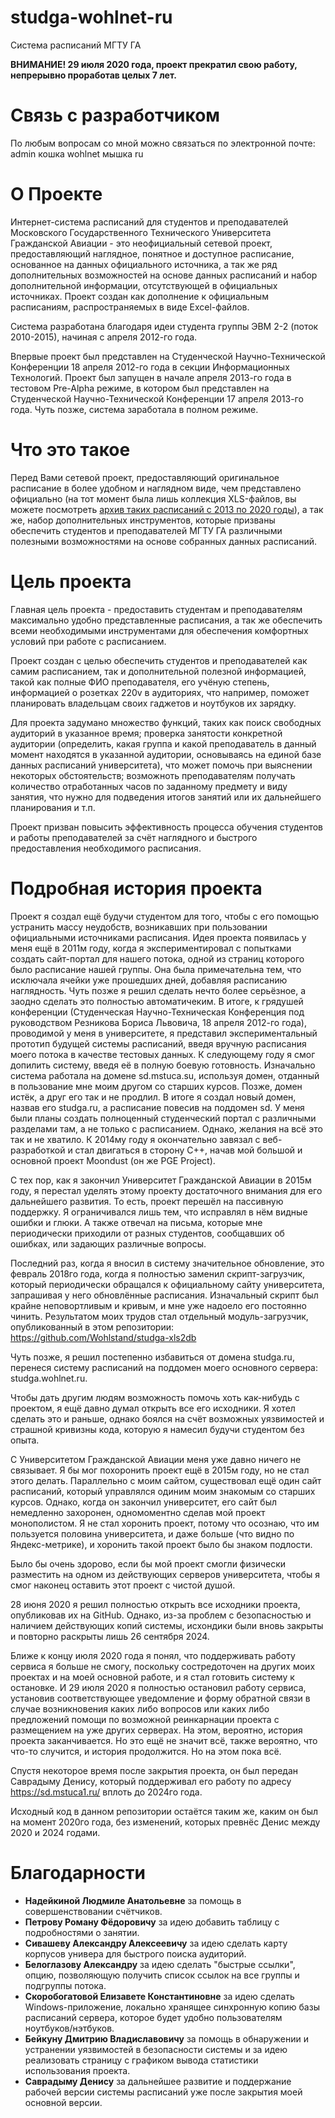 # studga-wohlnet-ru
Система расписаний МГТУ ГА

**ВНИМАНИЕ! 29 июля 2020 года, проект прекратил свою работу, непрерывно проработав целых 7 лет.**


# Связь с разработчиком
По любым вопросам со мной можно связаться по электронной почте: admin кошка wohlnet мышка ru


# О Проекте
Интернет-система расписаний для студентов и преподавателей Московского
Государственного Технического Университета Гражданской Авиации - это
неофициальный сетевой проект, предоставляющий наглядное, понятное и
доступное расписание, основанное на данных официального источника, а
так же ряд дополнительных возможностей на основе данных расписаний и
набор дополнительной информации, отсутствующей в официальных источниках.
Проект создан как дополнение к официальным расписаниям, распространяемых
в виде Excel-файлов.

Система разработана благодаря идеи студента группы ЭВМ 2-2 (поток 2010-2015),
начиная с апреля 2012-го года.

Впервые проект был представлен на Студенческой Научно-Технической Конференции
18 апреля 2012-го года в секции Информационных Технологий. Проект был запущен
в начале апреля 2013-го года в тестовом Pre-Alpha режиме, в котором был
представлен на Студенческой Научно-Технической Конференции 17 апреля 2013-го года.
Чуть позже, система заработала в полном режиме.


# Что это такое
Перед Вами сетевой проект, предоставляющий оригинальное расписание в более
удобном и наглядном виде, чем представлено официально (на тот момент была лишь
коллекция XLS-файлов, вы можете посмотреть [архив таких расписаний с 2013 по 2020 годы](https://studga.wohlnet.ru/excels/backup/)),
а так же, набор дополнительных инструментов, которые призваны обеспечить студентов
и преподавателей МГТУ ГА различными полезными возможностями на основе собранных
данных расписаний.


# Цель проекта
Главная цель проекта - предоставить студентам и преподавателям максимально
удобно представленные расписания, а так же обеспечить всеми необходимыми
инструментами для обеспечения комфортных условий при работе с расписанием.

Проект создан с целью обеспечить студентов и преподавателей как самим
расписанием, так и дополнительной полезной информацией, такой как полные
ФИО преподавателя, его учёную степень, информацией о розетках 220v в
аудиториях, что например, поможет планировать владельцам своих гаджетов
и ноутбуков их зарядку.

Для проекта задумано множество функций, таких как поиск свободных аудиторий
в указанное время; проверка занятости конкретной аудитории (определить,
какая группа и какой преподаватель в данный момент находятся в указанной
аудитории, основываясь на единой базе данных расписаний университета),
что может помочь при выяснении некоторых обстоятельств; возможноть
преподавателям получать количество отработанных часов по заданному предмету
и виду занятия, что нужно для подведения итогов занятий или их дальнейшего
планирования и т.п.

Проект призван повысить эффективность процесса обучения студентов и работы
преподавателей за счёт наглядного и быстрого предоставления необходимого
расписания.


# Подробная история проекта
Проект я создал ещё будучи студентом для того, чтобы с его помощью устранить
массу неудобств, возникавших при пользовании официальными источниками расписания.
Идея проекта появилась у меня ещё в 2011м году, когда я экспериментировал с
попытками создать сайт-портал для нашего потока, одной из страниц которого было
расписание нашей группы. Она была примечательна тем, что исключала ячейки уже
прошедших дней, добавляя расписанию наглядность. Чуть позже я решил сделать
нечто более серьёзное, а заодно сделать это полностью автоматичеким. В итоге,
к грядушей конференции (Студенческая Научно-Техническая Конференция под
руководством Резникова Бориса Львовича, 18 апреля 2012-го года), проводимой
у меня в университете, я представил экспериментальный прототип будущей системы
расписаний, введя вручную расписания моего потока в качестве тестовых данных.
К следующему году я смог допилить систему, введя её в полную боевую готовность.
Изначально система работала на домене sd.mstuca.su, используя домен, отданный
в пользование мне моим другом со старших курсов. Позже, домен истёк, а друг
его так и не продлил. В итоге я создал новый домен, назвав его studga.ru,
а расписание повесив на поддомен sd. У меня были планы создать полноценный
студенческий портал с различными разделами там, а не только с расписанием.
Однако, желания на всё это так и не хватило. К 2014му году я окончательно
завязал с веб-разработкой и стал двигаться в сторону C++, начав мой большой
и основной проект Moondust (он же PGE Project).

С тех пор, как я закончил Университет Гражданской Авиации в 2015м году, я
перестал уделять этому проекту достаточного внимания для его дальнейшего развития.
То есть, проект перешёл на пассивную поддержку. Я ограничивался лишь тем,
что исправлял в нём видные ошибки и глюки. А также отвечал на письма, которые
мне периодически приходили от разных студентов, сообщавших об ошибках, или
задающих различные вопросы.

Последний раз, когда я вносил в систему значительное обновление, это февраль
2018го года, когда я полностью заменил скрипт-загрузчик, который периодически
обращался к официальному сайту университета, запрашивая у него обновлённые
расписания. Изначальный скрипт был крайне неповортливым и кривым, и мне уже
надоело его постоянно чинить. Результатом моих трудов стал отдельный
модуль-загрузчик, опубликованный в этом репозитории:
https://github.com/Wohlstand/studga-xls2db

Чуть позже, я решил постепенно избавиться от домена studga.ru, перенеся систему
расписаний на поддомен моего основного сервера: studga.wohlnet.ru.

Чтобы дать другим людям возможность помочь хоть как-нибудь с проектом, я ещё
давно думал открыть все его исходники. Я хотел сделать это и раньше, однако
боялся на счёт возможных уязвимостей и страшной кривизны кода, которую я
намесил будучи студентом без опыта.

С Университетом Гражданской Авиации меня уже давно ничего не связывает. Я бы
мог похоронить проект ещё в 2015м году, но не стал этого делать. Параллельно с
моим сайтом, существовал ещё один сайт расписаний, который управлялся одиним моим
знакомым со старших курсов. Однако, когда он закончил университет, его сайт был
немедленно захоронен, одномоментно сделав мой проект монополистом. Я не стал
хоронить проект, потому что осознаю, что им пользуется половина университета, и
даже больше (что видно по Яндекс-метрике), и хоронить такой проект было бы
знаком подлости.

Было бы очень здорово, если бы мой проект смогли физически разместить на
одном из действующих серверов университета, чтобы я смог наконец оставить этот
проект с чистой душой.

28 июня 2020 я решил полностью открыть все исходники проекта, опубликовав их
на GitHub. Однако, из-за проблем с безопасностью и наличием действующих копий
системы, исхондики были вновь закрыты и повторно раскрыты лишь 26 сентября 2024.

Ближе к концу июля 2020 года я понял, что поддерживать работу сервиса я больше не
смогу, поскольку состредоточен на других моих проектах и на моей основной работе,
и я стал готовить систему к остановке. И 29 июля 2020 я полностью остановил работу
сервиса, установив соответствующее уведомление и форму обратной связи в случае
возникновения каких либо вопросов или каких либо предложений помощи по возможной
реинкарнации проекта с размещением на уже других серверах. На этом, вероятно,
история проекта заканчивается. Но это ещё не значит всё, также вероятно, что что-то
случится, и история продолжится. Но на этом пока всё.

Спустя некоторое время после закрытия проекта, он был передан Саврадыму Денису,
который поддерживал его работу по адресу https://sd.mstuca1.ru/ вплоть до
2024го года.

Исходный код в данном репозитории остаётся таким же, каким он был на момент
2020го года, без изменений, которых превнёс Денис между 2020 и 2024 годами.


# Благодарности
* **Надейкиной Людмиле Анатольевне** за помощь в совершенствовании счётчиков.
* **Петрову Роману Фёдоровичу** за идею добавить таблицу с подробностями о занятии.
* **Сивашеву Александру Алексеевичу** за идею сделать карту корпусов универа для быстрого поиска аудиторий.
* **Белоглазову Александру** за идею сделать "быстрые ссылки", опцию, позволяющую получить список ссылок на все группы и подгруппы потока.
* **Скоробогатовой Елизавете Константиновне** за идею сделать Windows-приложение, локально хранящее синхронную копию базы расписаний сервера, которое будет удобно пользователям ноутбуков/нэтбуков.
* **Бейкуну Дмитрию Владиславовичу** за помощь в обнаружении и устранении уязвимостей в безопасности системы и за идею реализовать страницу с графиком вывода статистики использования проекта.
* **Саврадыму Денису** за дальнейшее развитие и поддержание рабочей версии системы расписаний уже после закрытия моей основной версии.
